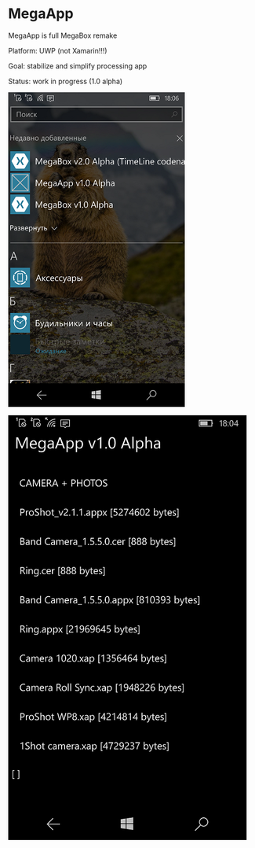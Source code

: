 # MegaApp

MegaApp is full MegaBox remake 

Platform: UWP (not Xamarin!!!)

Goal: stabilize and simplify processing app

Status: work in progress (1.0 alpha)

![screenshot1](shot1.png "screenshot1")

![screenshot2](shot2.png "screenshot2")